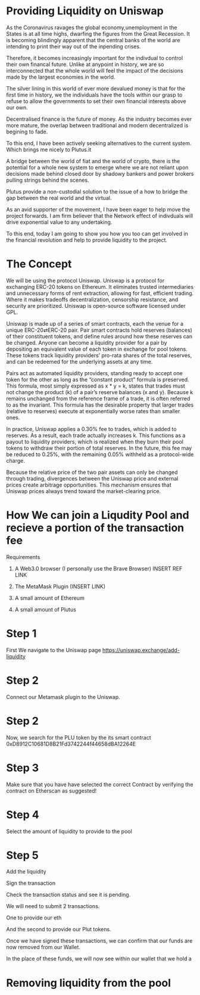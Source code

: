 # Providing Liquidity on Uniswap

As the Coronavirus ravages the global economy,unemployment in the States is at all time highs, dwarfing the figures from the Great Recession. It is becoming blindingly apparent that the central banks of the world are intending to print their way out of the inpending crises.


Therefore, it becomes increasingly important for the indivdual to control their own financal future. Unlike at anypoint in history, we are so interconnected that the whole world will feel the impact of the decisions made by the largest economies in the world.

The silver lining in this world of ever more devalued money is that for the first time in history, we the individuals have the tools within our grasp to refuse to allow the governments to set their own financial interests above our own.

Decentralised finance is the future of money. As the industry becomes ever more mature, the overlap between traditional and modern decentralized is begining to fade.

To this end, I have been actively seeking alternatives to the current system. Which brings me nicely to Plutus.it

A bridge between the world of fiat and the world of crypto, there is the potential for a whole new system to emerge where we are not reliant upon decisions made behind closed door by shadowy bankers and power brokers pulling strings behind the scenes.

Plutus provide a non-custodial solution to the issue of a how to bridge the gap between the real world and the virtual. 

As an avid supporter of the movement, I have been eager to help move the project forwards. I am firm believer that the Network effect of indivduals will drive exponential value to any undertaking.

To this end, today I am going to show you how you too can get involved in the financial revolution and help to provide liquidity to the project.

# The Concept

We will be using the protocol Uniswap. Uniswap is a protocol for exchanging ERC-20 tokens on Ethereum. It eliminates trusted intermediaries and unnecessary forms of rent extraction, allowing for fast, efficient trading. Where it makes tradeoffs decentralization, censorship resistance, and security are prioritized. Uniswap is open-source software licensed under GPL.

Uniswap is made up of a series of smart contracts, each the venue for a unique ERC-20⇄ERC-20 pair. Pair smart contracts hold reserves (balances) of their constituent tokens, and define rules around how these reserves can be changed. Anyone can become a liquidity provider for a pair by depositing an equivalent value of each token in exchange for pool tokens. These tokens track liquidity providers’ pro-rata shares of the total reserves, and can be redeemed for the underlying assets at any time.

Pairs act as automated liquidity providers, standing ready to accept one token for the other as long as the “constant product” formula is preserved. This formula, most simply expressed as x * y = k, states that trades must not change the product (k) of a pair’s reserve balances (x and y). Because k remains unchanged from the reference frame of a trade, it is often referred to as the invariant. This formula has the desirable property that larger trades (relative to reserves) execute at exponentially worse rates than smaller ones.

In practice, Uniswap applies a 0.30% fee to trades, which is added to reserves. As a result, each trade actually increases k. This functions as a payout to liquidity providers, which is realized when they burn their pool tokens to withdraw their portion of total reserves. In the future, this fee may be reduced to 0.25%, with the remaining 0.05% withheld as a protocol-wide charge.

Because the relative price of the two pair assets can only be changed through trading, divergences between the Uniswap price and external prices create arbitrage opportunities. This mechanism ensures that Uniswap prices always trend toward the market-clearing price.

# How We can join a Liqudity Pool and recieve a portion of the transaction fee

Requirements

1. A Web3.0 browser (I personally use the Brave Browser) INSERT REF LINK

2. The MetaMask Plugin (INSERT LINK)

3. A small amount of Ethereum

4. A small amount of Plutus

# Step 1
First We navigate to the Uniswap page
https://uniswap.exchange/add-liquidity

# Step 2 
Connect our Metamask plugin to the Uniswap.


# Step 2
Now, we search for the PLU token by the its smart contract
0xD8912C10681D8B21Fd3742244f44658dBA12264E

# Step 3
Make sure that you have have selected the correct Contract by verifying the contract on Etherscan as suggested!

# Step 4
Select the amount of liquidity to provide to the pool

# Step 5
Add the liquidity

Sign the transaction

Check the transaction status and see it is pending.

We will need to submit 2 transactions.

One to provide our eth

And the second to provide our Plut tokens.

Once we have signed these transactions, we can confirm that our funds are now removed from our Wallet.

In the place of these funds, we will now see within our wallet that we hold a 

# Removing liquidity from the pool


